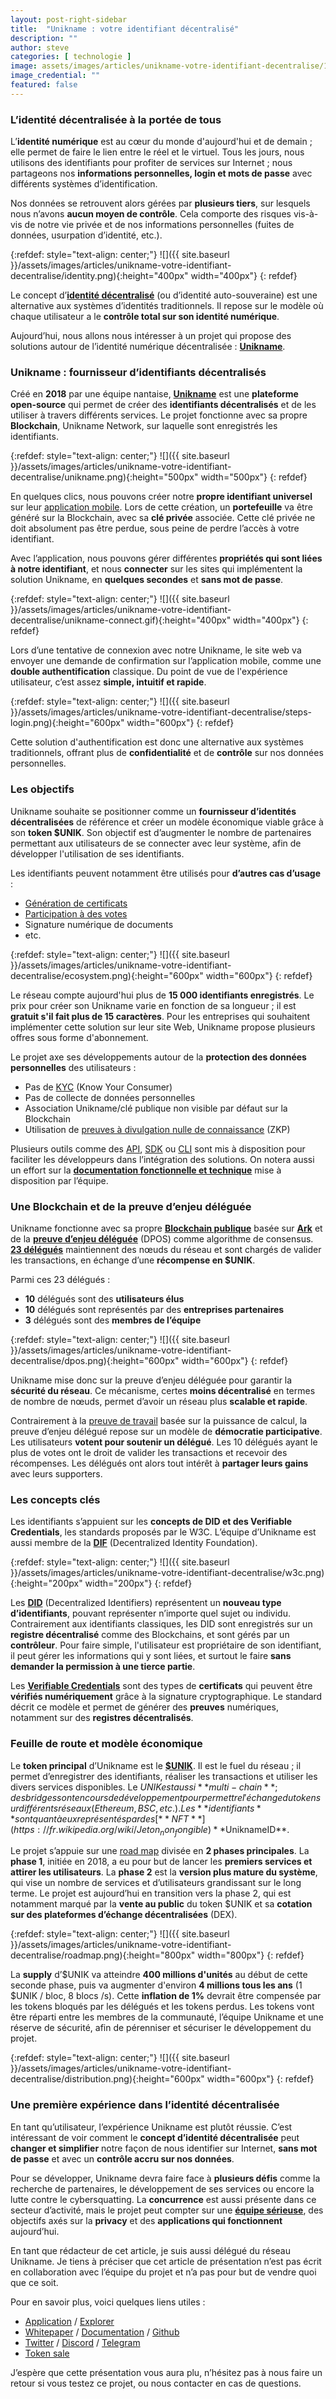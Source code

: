 ```yaml
---
layout: post-right-sidebar
title:  "Unikname : votre identifiant décentralisé"
description: ""
author: steve
categories: [ technologie ]
image: assets/images/articles/unikname-votre-identifiant-decentralise/1.png
image_credential: ""
featured: false
---
```


### L’identité décentralisée à la portée de tous

L’**identité numérique** est au cœur du monde d'aujourd'hui et de demain ; elle permet de faire le lien entre le réel et le virtuel. Tous les jours, nous utilisons des identifiants pour profiter de services sur Internet ; nous partageons nos **informations personnelles, login et mots de passe** avec différents systèmes d’identification.

Nos données se retrouvent alors gérées par **plusieurs tiers**, sur lesquels nous n’avons **aucun moyen de contrôle**. Cela comporte des risques vis-à-vis de notre vie privée et de nos informations personnelles (fuites de données, usurpation d’identité, etc.). 

{:refdef: style="text-align: center;"}
![]({{ site.baseurl }}/assets/images/articles/unikname-votre-identifiant-decentralise/identity.png){:height="400px" width="400px"}
{: refdef}

Le concept d’[**identité décentralisé**](https://cryptoms.fr/technologie/2020/10/01/l-identite-decentralisee-reprenez-le-controle-sur-vos-donnees.html) (ou d’identité auto-souveraine) est une alternative aux systèmes d’identités traditionnels. Il repose sur le modèle où chaque utilisateur a le **contrôle total sur son identité numérique**.

Aujourd’hui, nous allons nous intéresser à un projet qui propose des solutions autour de l’identité numérique décentralisée : [**Unikname**](https://www.unikname.com/). 

### Unikname : fournisseur d’identifiants décentralisés

Créé en **2018** par une équipe nantaise, [**Unikname**](https://www.unikname.com/) est une **plateforme open-source** qui permet de créer des **identifiants décentralisés** et de les utiliser à travers différents services. Le projet fonctionne avec sa propre **Blockchain**, Unikname Network, sur laquelle sont enregistrés les identifiants.

{:refdef: style="text-align: center;"}
![]({{ site.baseurl }}/assets/images/articles/unikname-votre-identifiant-decentralise/unikname.png){:height="500px" width="500px"}
{: refdef}

En quelques clics, nous pouvons créer notre **propre identifiant universel** sur leur [application mobile](https://my.unikname.app/). Lors de cette création, un **portefeuille** va être généré sur la Blockchain, avec sa **clé privée** associée. Cette clé privée ne doit absolument pas être perdue, sous peine de perdre l’accès à votre identifiant. 

Avec l’application, nous pouvons gérer différentes **propriétés qui sont liées à notre identifiant**, et nous **connecter** sur les sites qui implémentent la solution Unikname, en **quelques secondes** et **sans mot de passe**. 

{:refdef: style="text-align: center;"}
![]({{ site.baseurl }}/assets/images/articles/unikname-votre-identifiant-decentralise/unikname-connect.gif){:height="400px" width="400px"}
{: refdef}

Lors d’une tentative de connexion avec notre Unikname, le site web va envoyer une demande de confirmation sur l’application mobile, comme une **double authentification** classique. Du point de vue de l'expérience utilisateur, c’est assez **simple, intuitif et rapide**. 

{:refdef: style="text-align: center;"}
![]({{ site.baseurl }}/assets/images/articles/unikname-votre-identifiant-decentralise/steps-login.png){:height="600px" width="600px"}
{: refdef}

Cette solution d'authentification est donc une alternative aux systèmes traditionnels, offrant plus de **confidentialité** et de **contrôle** sur nos données personnelles. 

### Les objectifs 

Unikname souhaite se positionner comme un **fournisseur d’identités décentralisées** de référence et créer un modèle économique viable grâce à son **token $UNIK**. Son objectif est d’augmenter le nombre de partenaires permettant aux utilisateurs de se connecter avec leur système, afin de développer l'utilisation de ses identifiants. 

Les identifiants peuvent notamment être utilisés pour **d’autres cas d’usage** : 
- [Génération de certificats](https://docs.unikname.network/unikname-use-case.html#unikname-certificate-proofing) 
- [Participation à des votes](https://www.unikname.com/unikname-quorum-le-vote-decentralise/) 
- Signature numérique de documents
- etc.

{:refdef: style="text-align: center;"}
![]({{ site.baseurl }}/assets/images/articles/unikname-votre-identifiant-decentralise/ecosystem.png){:height="600px" width="600px"}
{: refdef}

Le réseau compte aujourd'hui plus de **15 000 identifiants enregistrés**. Le prix pour créer son Unikname varie en fonction de sa longueur ; il est **gratuit s'il fait plus de 15 caractères**. Pour les entreprises qui souhaitent implémenter cette solution sur leur site Web, Unikname propose plusieurs offres sous forme d'abonnement. 

Le projet axe ses développements autour de la **protection des données personnelles** des utilisateurs : 
- Pas de [KYC](https://fr.wikipedia.org/wiki/Know_your_customer) (Know Your Consumer)
- Pas de collecte de données personnelles
- Association Unikname/clé publique non visible par défaut sur la Blockchain
- Utilisation de [preuves à divulgation nulle de connaissance](https://fr.wikipedia.org/wiki/Preuve_%C3%A0_divulgation_nulle_de_connaissance) (ZKP)

Plusieurs outils comme des [API](https://fr.wikipedia.org/wiki/Interface_de_programmation), [SDK](https://fr.wikipedia.org/wiki/Kit_de_d%C3%A9veloppement) ou [CLI](https://fr.wikipedia.org/wiki/Interface_en_ligne_de_commande) sont mis à disposition pour faciliter les développeurs dans l’intégration des solutions. On notera aussi un effort sur la [**documentation fonctionnelle et technique**](https://docs.unikname.network/) mise à disposition par l’équipe. 

### Une Blockchain et de la preuve d’enjeu déléguée

Unikname fonctionne avec sa propre [**Blockchain publique**](https://docs.unikname.network/introduction.html#main-features) basée sur [**Ark**](https://ark.io/) et de la [**preuve d’enjeu déléguée**](https://academy.binance.com/fr/articles/delegated-proof-of-stake-explained) (DPOS) comme algorithme de consensus. [**23 délégués**](https://docs.unikname.network/key-concept/network-governance.html) maintiennent des nœuds du réseau et sont chargés de valider les transactions, en échange d’une **récompense en $UNIK**.

Parmi ces 23 délégués : 
- **10** délégués sont des **utilisateurs élus**
- **10** délégués sont représentés par des **entreprises partenaires**
- **3** délégués sont des **membres de l’équipe**

{:refdef: style="text-align: center;"}
![]({{ site.baseurl }}/assets/images/articles/unikname-votre-identifiant-decentralise/dpos.png){:height="600px" width="600px"}
{: refdef}

Unikname mise donc sur la preuve d’enjeu déléguée pour garantir la **sécurité du réseau**. Ce mécanisme, certes **moins décentralisé** en termes de nombre de nœuds, permet d’avoir un réseau plus **scalable et rapide**. 

Contrairement à la [preuve de travail](https://fr.wikipedia.org/wiki/Preuve_de_travail) basée sur la puissance de calcul, la preuve d’enjeu délégué repose sur un modèle de **démocratie participative**. Les utilisateurs **votent pour soutenir un délégué**. Les 10 délégués ayant le plus de votes ont le droit de valider les transactions et recevoir des récompenses. Les délégués ont alors tout intérêt à **partager leurs gains** avec leurs supporters.

### Les concepts clés

Les identifiants s’appuient sur les **concepts de DID et des Verifiable Credentials**, les standards proposés par le W3C. L’équipe d’Unikname est aussi membre de la [**DIF**](https://identity.foundation/) (Decentralized Identity Foundation).

{:refdef: style="text-align: center;"}
![]({{ site.baseurl }}/assets/images/articles/unikname-votre-identifiant-decentralise/w3c.png){:height="200px" width="200px"}
{: refdef}

Les [**DID**](https://www.w3.org/TR/did-core/) (Decentralized Identifiers) représentent un **nouveau type d’identifiants**, pouvant représenter n’importe quel sujet ou individu. Contrairement aux identifiants classiques, les DID sont enregistrés sur un **registre décentralisé** comme des Blockchains, et sont gérés par un **contrôleur**.  Pour faire simple, l'utilisateur est propriétaire de son identifiant, il peut gérer les informations qui y sont liées, et surtout le faire **sans demander la permission à une tierce partie**.

Les [**Verifiable Credentials**](https://www.w3.org/TR/vc-data-model/) sont des types de **certificats** qui peuvent être **vérifiés numériquement** grâce à la signature cryptographique. Le standard décrit ce modèle et permet de générer des **preuves** numériques, notamment sur des **registres décentralisés**.

### Feuille de route et modèle économique

Le **token principal** d’Unikname est le [**$UNIK**](https://docs.unikname.network/tokens.html). Il est le fuel du réseau ; il permet d’enregistrer des identifiants, réaliser les transactions et utiliser les divers services disponibles. Le $UNIK est aussi **multi-chain** ; des bridges sont en cours de développement pour permettre l'échange du token sur différents réseaux (Ethereum, BSC, etc.). Les **identifiants** sont quant à eux représentés par des [**NFT**](https://fr.wikipedia.org/wiki/Jeton_non_fongible) **$UniknameID**. 

Le projet s’appuie sur une [road map](https://github.com/unik-name/unikname-papers/blob/master/unikname_whitepaper.pdf) divisée en **2 phases principales**. La **phase 1**, initiée en 2018, a eu pour but de lancer les **premiers services et attirer les utilisateurs**. La **phase 2** est la **version plus mature du système**, qui vise un nombre de services et d’utilisateurs grandissant sur le long terme. Le projet est aujourd’hui en transition vers la phase 2, qui est notamment marqué par la **vente au public** du token $UNIK et sa **cotation sur des plateformes d’échange décentralisées** (DEX). 

{:refdef: style="text-align: center;"}
![]({{ site.baseurl }}/assets/images/articles/unikname-votre-identifiant-decentralise/roadmap.png){:height="800px" width="800px"}
{: refdef}

La **supply** d’$UNIK va atteindre **400 millions d'unités** au début de cette seconde phase, puis va augmenter d'environ **4 millions tous les ans** (1 $UNIK / bloc, 8 blocs /s). Cette **inflation de 1%** devrait être compensée par les tokens bloqués par les délégués et les tokens perdus. Les tokens vont être réparti entre les membres de la communauté, l’équipe Unikname et une réserve de sécurité, afin de pérenniser et sécuriser le développement du projet. 

{:refdef: style="text-align: center;"}
![]({{ site.baseurl }}/assets/images/articles/unikname-votre-identifiant-decentralise/distribution.png){:height="600px" width="600px"}
{: refdef}

### Une première expérience dans l’identité décentralisée

En tant qu’utilisateur, l’expérience Unikname est plutôt réussie. C’est intéressant de voir comment le **concept d’identité décentralisée** peut **changer et simplifier** notre façon de nous identifier sur Internet, **sans mot de passe** et avec un **contrôle accru sur nos données**. 

Pour se développer, Unikname devra faire face à **plusieurs défis** comme la recherche de partenaires, le développement de ses services ou encore la lutte contre le cybersquatting. La **concurrence** est aussi présente dans ce secteur d’activité, mais le projet peut compter sur une [**équipe sérieuse**](https://www.unikname.com/en/about/), des objectifs axés sur la **privacy** et des **applications qui fonctionnent** aujourd’hui.

En tant que rédacteur de cet article, je suis aussi délégué du réseau Unikname. Je tiens à préciser que cet article de présentation n’est pas écrit en collaboration avec l’équipe du projet et n’a pas pour but de vendre quoi que ce soit.

Pour en savoir plus, voici quelques liens utiles : 
- [Application](https://my.unikname.app/) / [Explorer](https://explorer.unikname.network) 
- [Whitepaper](https://github.com/unik-name/unikname-papers/blob/master/unikname_whitepaper.pdf) / [Documentation](https://docs.unikname.network/) / [Github](https://github.com/unik-name)
- [Twitter](https://twitter.com/UniknameNetwork) / [Discord](https://discord.com/invite/Wur2FZjNb8) / [Telegram](https://t.me/Unikname_network)
- [Token sale](https://hub.unikname.network/whitelist?a=vp4G2XxR)

J’espère que cette présentation vous aura plu, n’hésitez pas à nous faire un retour si vous testez ce projet, ou nous contacter en cas de questions. 
